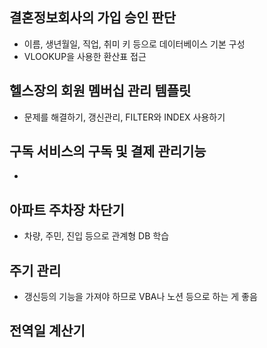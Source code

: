 ## 결혼정보회사의 가입 승인 판단

- 이름, 생년월일, 직업, 취미 키 등으로 데이터베이스 기본 구성
- VLOOKUP을 사용한 환산표 접근

## 헬스장의 회원 멤버십 관리 템플릿

- 문제를 해결하기, 갱신관리, FILTER와 INDEX 사용하기

## 구독 서비스의 구독 및 결제 관리기능

- 

## 아파트 주차장 차단기

- 차량, 주민, 진입 등으로 관계형 DB 학습

## 주기 관리

- 갱신등의 기능을 가져야 하므로 VBA나 노션 등으로 하는 게 좋음

## 전역일 계산기